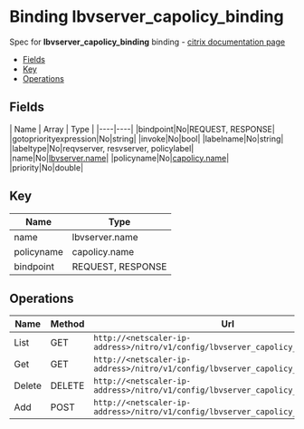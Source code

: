 # Binding lbvserver_capolicy_binding

Spec for **lbvserver_capolicy_binding** binding - [citrix documentation page](https://developer-docs.citrix.com/projects/netscaler-nitro-api/en/11.0/configuration/load-balancing/lbvserver_capolicy_binding/lbvserver_capolicy_binding/)

- [Fields](#fields)
- [Key](#key)
- [Operations](#operations)

## Fields

| Name | Array | Type |
|----|----|
|bindpoint|No|REQUEST, RESPONSE|
|gotopriorityexpression|No|string|
|invoke|No|bool|
|labelname|No|string|
|labeltype|No|reqvserver, resvserver, policylabel|
|name|No|[lbvserver.name](/doc/resources/lbvserver.md)|
|policyname|No|[capolicy.name](/doc/resources/capolicy.md)|
|priority|No|double|

## Key

| Name | Type |
|----|----|
| name | lbvserver.name |
| policyname | capolicy.name |
| bindpoint | REQUEST, RESPONSE |

## Operations

| Name | Method | Url |
|----|----|----|
| List | GET | `http://<netscaler-ip-address>/nitro/v1/config/lbvserver_capolicy_binding` |
| Get | GET | `http://<netscaler-ip-address>/nitro/v1/config/lbvserver_capolicy_binding/<name>` |
| Delete | DELETE | `http://<netscaler-ip-address>/nitro/v1/config/lbvserver_capolicy_binding/<name>` |
| Add | POST | `http://<netscaler-ip-address>/nitro/v1/config/lbvserver_capolicy_binding` |


